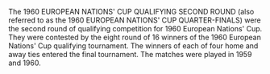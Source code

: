 The 1960 EUROPEAN NATIONS' CUP QUALIFYING SECOND ROUND (also referred to as the 1960 EUROPEAN NATIONS' CUP QUARTER-FINALS) were the second round of qualifying competition for 1960 European Nations' Cup. They were contested by the eight round of 16 winners of the 1960 European Nations' Cup qualifying tournament. The winners of each of four home and away ties entered the final tournament. The matches were played in 1959 and 1960.
